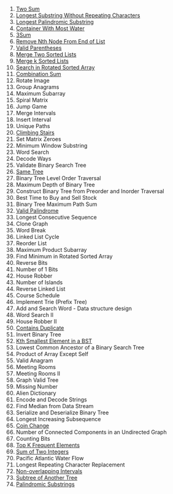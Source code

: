 1. [Two Sum](./../arrays/two_sum.md)
2. [Longest Substring Without Repeating Characters](./../arrays/two_pointer/longest_substring_without_repeating_characters.md)
3. [Longest Palindromic Substring](./../dynamic_programming/palindromic_string/longest_palindromic_substring.md)
4. [Container With Most Water](./../arrays/two_pointer/container_with_most_water.md)
5. [3Sum](../arrays/two_pointer/3_sum.md)
6. [Remove Nth Node From End of List](./../singly_linked_list/remove_nth_node_from_end_of_list.md)
7. [Valid Parentheses](../stack/valid_parentheses.md)
8. [Merge Two Sorted Lists](../singly_linked_list/merge_two_sorted_lists.md)
9. [Merge k Sorted Lists](../queue/merge_k_sorted_lists.md)
10. [Search in Rotated Sorted Array](../arrays/binary_search/search_in_rotated_sorted_array.md)
11. [Combination Sum](../recursive/backtrack/combination_sum.md)
12. Rotate Image
13. Group Anagrams
14. Maximum Subarray
15. Spiral Matrix
16. Jump Game
17. Merge Intervals
18. Insert Interval
19. Unique Paths
20. [Climbing Stairs](../dynamic_programming/climbing_stairs.md)
21. Set Matrix Zeroes
22. Minimum Window Substring
23. Word Search
24. Decode Ways
25. Validate Binary Search Tree
26. [Same Tree](../trees/same_tree.md)
27. Binary Tree Level Order Traversal
28. Maximum Depth of Binary Tree
29. Construct Binary Tree from Preorder and Inorder Traversal
30. Best Time to Buy and Sell Stock
31. Binary Tree Maximum Path Sum
32. [Valid Palindrome](../arrays/palindrome/valid_palindrome_1.md)
33. Longest Consecutive Sequence
34. Clone Graph
35. Word Break
36. Linked List Cycle
37. Reorder List
38. Maximum Product Subarray
39. Find Minimum in Rotated Sorted Array
40. Reverse Bits
41. Number of 1 Bits
42. House Robber
43. Number of Islands
44. Reverse Linked List
45. Course Schedule
46. Implement Trie (Prefix Tree)
47. Add and Search Word - Data structure design
48. Word Search II
49. House Robber II
50. [Contains Duplicate](https://leetcode.com/problems/contains-duplicate/)
51. Invert Binary Tree
52. [Kth Smallest Element in a BST](../trees/kth_samllest_element_in_a_bst.md)
53. Lowest Common Ancestor of a Binary Search Tree
54. Product of Array Except Self
55. Valid Anagram
56. Meeting Rooms
57. Meeting Rooms II
58. Graph Valid Tree
59. Missing Number
60. Alien Dictionary
61. Encode and Decode Strings
62. Find Median from Data Stream
63. Serialize and Deserialize Binary Tree
64. Longest Increasing Subsequence
65. [Coin Change](../dynamic_programming/coin_change.md)
66. Number of Connected Components in an Undirected Graph
67. Counting Bits
68. [Top K Frequent Elements](../queue/priority_queue/top_k_frequent_words.md)
69. [Sum of Two Integers](../bit_operation/sum_of_two_integers.md)
70. Pacific Atlantic Water Flow
71. Longest Repeating Character Replacement
72. [Non-overlapping Intervals](../greedy/non_overlapping_intervals.md)
73. [Subtree of Another Tree](../trees/subtree_of_another_tree.md)
74. [Palindromic Substrings](../dynamic_programming/palindromic_string/palindromic_substrings.md)